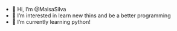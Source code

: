 - 👋 Hi, I’m @MaisaSilva
- 👀 I’m interested in learn new thins and be a better  programming
- 🌱 I’m currently learning python!

<!---
MaisaSilva/MaisaSilva is a ✨ special ✨ repository because its `README.md` (this file) appears on your GitHub profile.
You can click the Preview link to take a look at your changes.
--->

